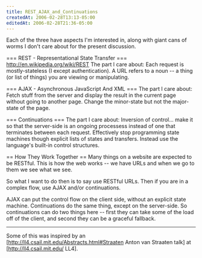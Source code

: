 ```yaml
---
title: REST_AJAX_and_Continuations
createdAt: 2006-02-28T13:13-05:00
editedAt: 2006-02-28T21:36-05:00
---
```


Each of the three have aspects I'm interested in, along with giant cans of worms I don't care about for the present discussion.

=== REST - Representational State Transfer ===
http://en.wikipedia.org/wiki/REST
The part I care about: Each request is mostly-stateless (I except authentication). A URL refers to a noun -- a thing (or list of things) you are viewing or manipulating.

=== AJAX - Asynchronous JavaScript And XML ===
The part I care about: Fetch stuff from the server and display the result in the current page without going to another page. Change the minor-state but not the major-state of the page.

=== Continuations ===
The part I care about: Inversion of control... make it so that the server-side is an ongoing processess instead of one that terminates between each request. Effectively stop programming state machines though explicit lists of states and transfers. Instead use the language's built-in control structures.

== How They Work Together ==
Many things on a website are expected to be RESTful. This is how the web works -- we have URLs and when we go to them we see what we see.

So what I want to do then is to say use RESTful URLs. Then if you are in a complex flow, use AJAX and/or continuations.

AJAX can put the control flow on the client side, without an explicit state machine. Continuations do the same thing, except on the server-side. So continuations can do two things here -- first they can take some of the load off of the client, and second they can be a graceful fallback.

----
Some of this was inspired by an [http://ll4.csail.mit.edu/Abstracts.html#Straaten Anton van Straaten talk] at [http://ll4.csail.mit.edu/ LL4].


